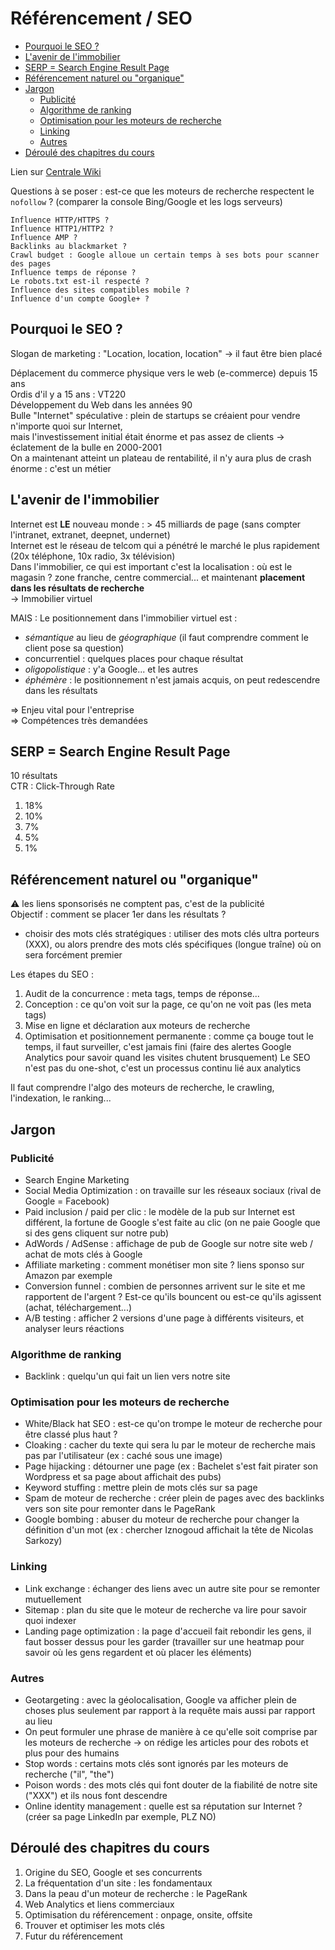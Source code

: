 Référencement / SEO
===================

<!-- MarkdownTOC uri_encoding="false" -->

- [Pourquoi le SEO ?](#pourquoi-le-seo-)
- [L'avenir de l'immobilier](#lavenir-de-limmobilier)
- [SERP = Search Engine Result Page](#serp--search-engine-result-page)
- [Référencement naturel ou "organique"](#référencement-naturel-ou-organique)
- [Jargon](#jargon)
  - [Publicité](#publicité)
  - [Algorithme de ranking](#algorithme-de-ranking)
  - [Optimisation pour les moteurs de recherche](#optimisation-pour-les-moteurs-de-recherche)
  - [Linking](#linking)
  - [Autres](#autres)
- [Déroulé des chapitres du cours](#déroulé-des-chapitres-du-cours)

<!-- /MarkdownTOC -->

Lien sur [Centrale Wiki](https://wiki.centraliens-lille.org/wiki/APP_SEO_/_R%C3%A9f%C3%A9rencement)

Questions à se poser : est-ce que les moteurs de recherche respectent le `nofollow` ? (comparer la console Bing/Google et les logs serveurs)

```
Influence HTTP/HTTPS ?
Influence HTTP1/HTTP2 ?
Influence AMP ?
Backlinks au blackmarket ?
Crawl budget : Google alloue un certain temps à ses bots pour scanner des pages
Influence temps de réponse ?
Le robots.txt est-il respecté ?
Influence des sites compatibles mobile ?
Influence d'un compte Google+ ?
```

## Pourquoi le SEO ?

Slogan de marketing : "Location, location, location" -> il faut être bien placé

Déplacement du commerce physique vers le web (e-commerce) depuis 15 ans  
Ordis d'il y a 15 ans : VT220  
Développement du Web dans les années 90  
Bulle "Internet" spéculative : plein de startups se créaient pour vendre n'importe quoi sur Internet,  
mais l'investissement initial était énorme et pas assez de clients -> éclatement de la bulle en 2000-2001  
On a maintenant atteint un plateau de rentabilité, il n'y aura plus de crash énorme : c'est un métier

## L'avenir de l'immobilier

Internet est **LE** nouveau monde : > 45 milliards de page (sans compter l'intranet, extranet, deepnet, undernet)  
Internet est le réseau de telcom qui a pénétré le marché le plus rapidement (20x téléphone, 10x radio, 3x télévision)  
Dans l'immobilier, ce qui est important c'est la localisation : où est le magasin ? zone franche, centre commercial... et maintenant **placement dans les résultats de recherche**  
-> Immobilier virtuel

MAIS :
Le positionnement dans l'immobilier virtuel est :
  - *sémantique* au lieu de *géographique* (il faut comprendre comment le client pose sa question)
  - concurrentiel : quelques places pour chaque résultat
  - *oligopolistique* : y'a Google... et les autres
  - *éphémère* : le positionnement n'est jamais acquis, on peut redescendre dans les résultats

=> Enjeu vital pour l'entreprise  
=> Compétences très demandées

## SERP = Search Engine Result Page

10 résultats  
CTR : Click-Through Rate
  1. 18%
  2. 10%
  3. 7%
  4. 5%
  10. 1%

## Référencement naturel ou "organique"

:warning: les liens sponsorisés ne comptent pas, c'est de la publicité  
Objectif : comment se placer 1er dans les résultats ?  
  - choisir des mots clés stratégiques : utiliser des mots clés ultra porteurs (XXX), ou alors prendre des mots clés spécifiques (longue traîne) où on sera forcément premier

Les étapes du SEO :
  1. Audit de la concurrence : meta tags, temps de réponse...
  2. Conception : ce qu'on voit sur la page, ce qu'on ne voit pas (les meta tags)
  3. Mise en ligne et déclaration aux moteurs de recherche
  4. Optimisation et positionnement permanente : comme ça bouge tout le temps, il faut surveiller, c'est jamais fini (faire des alertes Google Analytics pour savoir quand les visites chutent brusquement)
Le SEO n'est pas du one-shot, c'est un processus continu lié aux analytics

Il faut comprendre l'algo des moteurs de recherche, le crawling, l'indexation, le ranking...

## Jargon

### Publicité
  - Search Engine Marketing
  - Social Media Optimization : on travaille sur les réseaux sociaux (rival de Google = Facebook)
  - Paid inclusion / paid per clic : le modèle de la pub sur Internet est différent, la fortune de Google s'est faite au clic (on ne paie Google que si des gens cliquent sur notre pub)
  - AdWords / AdSense : affichage de pub de Google sur notre site web / achat de mots clés à Google
  - Affiliate marketing : comment monétiser mon site ? liens sponso sur Amazon par exemple
  - Conversion funnel : combien de personnes arrivent sur le site et me rapportent de l'argent ? Est-ce qu'ils bouncent ou est-ce qu'ils agissent (achat, téléchargement...)
  - A/B testing : afficher 2 versions d'une page à différents visiteurs, et analyser leurs réactions

### Algorithme de ranking

  - Backlink : quelqu'un qui fait un lien vers notre site

### Optimisation pour les moteurs de recherche

  - White/Black hat SEO : est-ce qu'on trompe le moteur de recherche pour être classé plus haut ?
  - Cloaking : cacher du texte qui sera lu par le moteur de recherche mais pas par l'utilisateur (ex : caché sous une image)
  - Page hijacking : détourner une page (ex : Bachelet s'est fait pirater son Wordpress et sa page about affichait des pubs)
  - Keyword stuffing : mettre plein de mots clés sur sa page
  - Spam de moteur de recherche : créer plein de pages avec des backlinks vers son site pour remonter dans le PageRank
  - Google bombing : abuser du moteur de recherche pour changer la définition d'un mot (ex : chercher Iznogoud affichait la tête de Nicolas Sarkozy)

### Linking

  - Link exchange : échanger des liens avec un autre site pour se remonter mutuellement
  - Sitemap : plan du site que le moteur de recherche va lire pour savoir quoi indexer
  - Landing page optimization : la page d'accueil fait rebondir les gens, il faut bosser dessus pour les garder (travailler sur une heatmap pour savoir où les gens regardent et où placer les éléments)

### Autres

  - Geotargeting : avec la géolocalisation, Google va afficher plein de choses plus seulement par rapport à la requête mais aussi par rapport au lieu
  - On peut formuler une phrase de manière à ce qu'elle soit comprise par les moteurs de recherche -> on rédige les articles pour des robots et plus pour des humains
  - Stop words : certains mots clés sont ignorés par les moteurs de recherche ("il", "the")
  - Poison words : des mots clés qui font douter de la fiabilité de notre site ("XXX") et ils nous font descendre
  - Online identity management : quelle est sa réputation sur Internet ? (créer sa page LinkedIn par exemple, PLZ NO)

## Déroulé des chapitres du cours

  1. Origine du SEO, Google et ses concurrents
  2. La fréquentation d'un site : les fondamentaux
  3. Dans la peau d'un moteur de recherche : le PageRank
  4. Web Analytics et liens commerciaux
  5. Optimisation du référencement : onpage, onsite, offsite
  6. Trouver et optimiser les mots clés
  7. Futur du référencement
